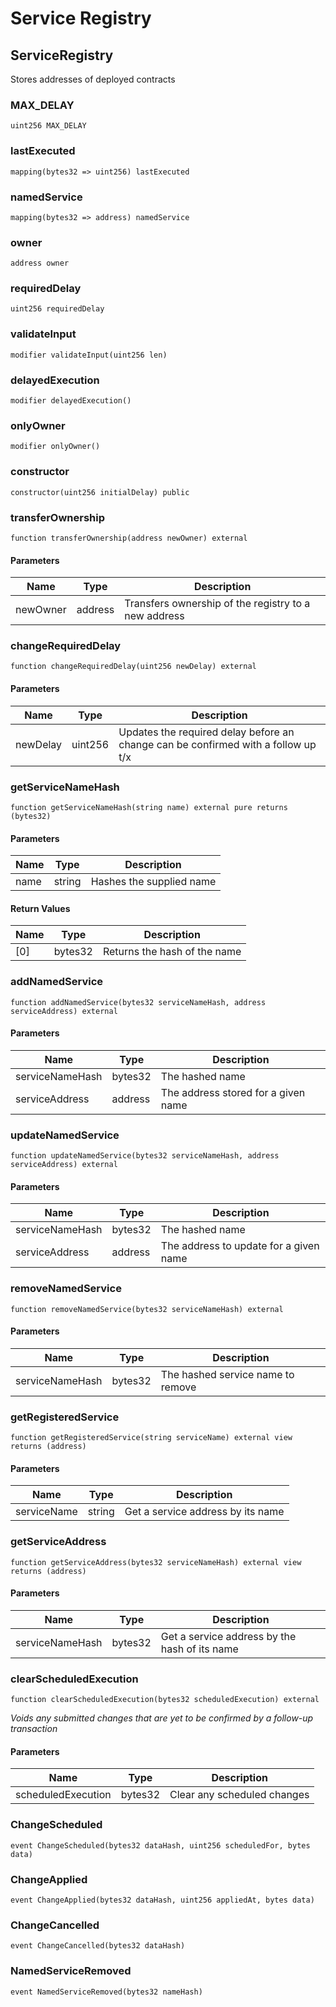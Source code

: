 # Service Registry

## ServiceRegistry

Stores addresses of deployed contracts

### MAX\_DELAY

```solidity
uint256 MAX_DELAY
```

### lastExecuted

```solidity
mapping(bytes32 => uint256) lastExecuted
```

### namedService

```solidity
mapping(bytes32 => address) namedService
```

### owner

```solidity
address owner
```

### requiredDelay

```solidity
uint256 requiredDelay
```

### validateInput

```solidity
modifier validateInput(uint256 len)
```

### delayedExecution

```solidity
modifier delayedExecution()
```

### onlyOwner

```solidity
modifier onlyOwner()
```

### constructor

```solidity
constructor(uint256 initialDelay) public
```

### transferOwnership

```solidity
function transferOwnership(address newOwner) external
```

#### Parameters

| Name     | Type    | Description                                          |
| -------- | ------- | ---------------------------------------------------- |
| newOwner | address | Transfers ownership of the registry to a new address |

### changeRequiredDelay

```solidity
function changeRequiredDelay(uint256 newDelay) external
```

#### Parameters

| Name     | Type    | Description                                                                       |
| -------- | ------- | --------------------------------------------------------------------------------- |
| newDelay | uint256 | Updates the required delay before an change can be confirmed with a follow up t/x |

### getServiceNameHash

```solidity
function getServiceNameHash(string name) external pure returns (bytes32)
```

#### Parameters

| Name | Type   | Description              |
| ---- | ------ | ------------------------ |
| name | string | Hashes the supplied name |

#### Return Values

| Name | Type    | Description                  |
| ---- | ------- | ---------------------------- |
| \[0] | bytes32 | Returns the hash of the name |

### addNamedService

```solidity
function addNamedService(bytes32 serviceNameHash, address serviceAddress) external
```

#### Parameters

| Name            | Type    | Description                         |
| --------------- | ------- | ----------------------------------- |
| serviceNameHash | bytes32 | The hashed name                     |
| serviceAddress  | address | The address stored for a given name |

### updateNamedService

```solidity
function updateNamedService(bytes32 serviceNameHash, address serviceAddress) external
```

#### Parameters

| Name            | Type    | Description                            |
| --------------- | ------- | -------------------------------------- |
| serviceNameHash | bytes32 | The hashed name                        |
| serviceAddress  | address | The address to update for a given name |

### removeNamedService

```solidity
function removeNamedService(bytes32 serviceNameHash) external
```

#### Parameters

| Name            | Type    | Description                       |
| --------------- | ------- | --------------------------------- |
| serviceNameHash | bytes32 | The hashed service name to remove |

### getRegisteredService

```solidity
function getRegisteredService(string serviceName) external view returns (address)
```

#### Parameters

| Name        | Type   | Description                       |
| ----------- | ------ | --------------------------------- |
| serviceName | string | Get a service address by its name |

### getServiceAddress

```solidity
function getServiceAddress(bytes32 serviceNameHash) external view returns (address)
```

#### Parameters

| Name            | Type    | Description                                   |
| --------------- | ------- | --------------------------------------------- |
| serviceNameHash | bytes32 | Get a service address by the hash of its name |

### clearScheduledExecution

```solidity
function clearScheduledExecution(bytes32 scheduledExecution) external
```

_Voids any submitted changes that are yet to be confirmed by a follow-up transaction_

#### Parameters

| Name               | Type    | Description                 |
| ------------------ | ------- | --------------------------- |
| scheduledExecution | bytes32 | Clear any scheduled changes |

### ChangeScheduled

```solidity
event ChangeScheduled(bytes32 dataHash, uint256 scheduledFor, bytes data)
```

### ChangeApplied

```solidity
event ChangeApplied(bytes32 dataHash, uint256 appliedAt, bytes data)
```

### ChangeCancelled

```solidity
event ChangeCancelled(bytes32 dataHash)
```

### NamedServiceRemoved

```solidity
event NamedServiceRemoved(bytes32 nameHash)
```
